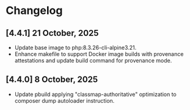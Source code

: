 # Changelog

## [4.4.1] 21 October, 2025

- Update base image to php:8.3.26-cli-alpine3.21.
- Enhance makefile to support Docker image builds with provenance attestations and update build command for provenance mode.

## [4.4.0] 8 October, 2025

- Update pbuild applying "classmap-authoritative" optimization to composer dump autoloader instruction.
